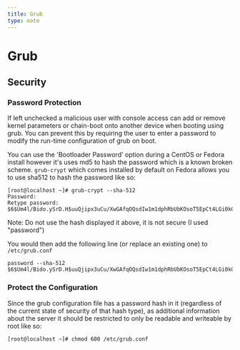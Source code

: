 ```yaml
---
title: Grub
type: note
---
```


# Grub

## Security

### Password Protection

If left unchecked a malicious user with console access can add or remove kernel
parameters or chain-boot onto another device when booting using grub. You can
prevent this by requiring the user to enter a password to modify the run-time
configuration of grub on boot.

You can use the 'Bootloader Password' option during a CentOS or Fedora install
however it's uses md5 to hash the password which is a known broken scheme.
`grub-crypt` which comes installed by default on Fedora allows you to use
sha512 to hash the password like so:

```
[root@localhost ~]# grub-crypt --sha-512
Password: 
Retype password: 
$6$Um4l/Bido.ySrD.H$uuQjipx3uCu/XwGAfqOQsdIw1m1dphRbUbKOsoT5EpCt4LGi0kGdckDE3SPj2eS3pJ9DCJy3V/TqlqJOjjMvJ1
```

Note: Do not use the hash displayed it above, it is not secure (I used
"password")

You would then add the following line (or replace an existing one) to
`/etc/grub.conf`

```
password --sha-512 $6$Um4l/Bido.ySrD.H$uuQjipx3uCu/XwGAfqOQsdIw1m1dphRbUbKOsoT5EpCt4LGi0kGdckDE3SPj2eS3pJ9DCJy3V/TqlqJOjjMvJ1
```

### Protect the Configuration

Since the grub configuration file has a password hash in it (regardless of the
current state of security of that hash type), as additional information about
the server it should be restricted to only be readable and writeable by root
like so:

```
[root@localhost ~]# chmod 600 /etc/grub.conf
```

